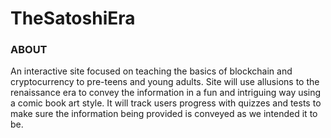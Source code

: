 # TheSatoshiEra


### ABOUT 
An interactive site focused on teaching the basics of blockchain and cryptocurrency to pre-teens and young adults. Site will use allusions to the renaissance era to convey the information in a fun and intriguing way using a comic book art style. It will track users progress with quizzes and tests to make sure the information being provided is conveyed as we intended it to be.
